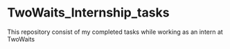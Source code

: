 # TwoWaits_Internship_tasks
This repository consist of my completed tasks while working as an intern at TwoWaits
